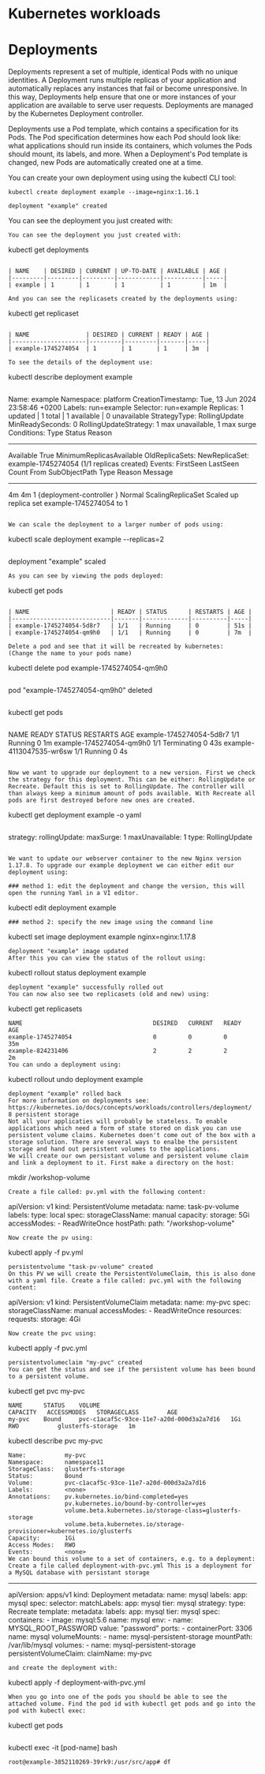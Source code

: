 # Kubernetes workloads

# Deployments

Deployments represent a set of multiple, identical Pods with no unique identities. A Deployment runs multiple replicas of your application and automatically replaces any instances that fail or become unresponsive. In this way, Deployments help ensure that one or more instances of your application are available to serve user requests. Deployments are managed by the Kubernetes Deployment controller.

Deployments use a Pod template, which contains a specification for its Pods. The Pod specification determines how each Pod should look like: what applications should run inside its containers, which volumes the Pods should mount, its labels, and more.
When a Deployment's Pod template is changed, new Pods are automatically created one at a time.

You can create your own deployment using using the kubectl CLI tool:
```
kubectl create deployment example --image=nginx:1.16.1
```
```
deployment "example" created
```
You can see the deployment you just created with:
```
You can see the deployment you just created with:

```
kubectl get deployments
```

| NAME    | DESIRED | CURRENT | UP-TO-DATE | AVAILABLE | AGE |
|---------|---------|---------|------------|-----------|-----|
| example | 1       | 1       | 1          | 1         | 1m  |

And you can see the replicasets created by the deployments using:
```
kubectl get replicaset
```

| NAME                | DESIRED | CURRENT | READY | AGE |
|---------------------|---------|---------|-------|-----|
| example-1745274054  | 1       | 1       | 1     | 3m  |

To see the details of the deployment use:
```
kubectl describe deployment example
```
```
Name:           example
Namespace:      platform
CreationTimestamp:  Tue, 13 Jun 2024 23:58:46 +0200
Labels:         run=example
Selector:       run=example
Replicas:       1 updated | 1 total | 1 available | 0 unavailable
StrategyType:       RollingUpdate
MinReadySeconds:    0
RollingUpdateStrategy:  1 max unavailable, 1 max surge
Conditions:
  Type      Status  Reason
  ----      ------  ------
  Available     True    MinimumReplicasAvailable
OldReplicaSets: <none>
NewReplicaSet:  example-1745274054 (1/1 replicas created)
Events:
  FirstSeen LastSeen    Count   From                SubObjectPath   Type        Reason          Message
  --------- --------    -----   ----                -------------   --------    ------          -------
  4m        4m      1   {deployment-controller }            Normal      ScalingReplicaSet   Scaled up replica set example-1745274054 to 1
```

We can scale the deployment to a larger number of pods using:
```
kubectl scale deployment example --replicas=2
```
```
deployment "example" scaled
```
As you can see by viewing the pods deployed:
```
kubectl get pods
```

| NAME                       | READY | STATUS      | RESTARTS | AGE |
|----------------------------|-------|-------------|----------|-----|
| example-1745274054-5d8r7   | 1/1   | Running     | 0        | 51s |
| example-1745274054-qm9h0   | 1/1   | Running     | 0        | 7m  |

Delete a pod and see that it will be recreated by kubernetes:
(Change the name to your pods name)
```
kubectl delete pod example-1745274054-qm9h0
```
```
pod "example-1745274054-qm9h0" deleted
```

```
kubectl get pods
```
```
NAME                       READY     STATUS        RESTARTS   AGE
example-1745274054-5d8r7   1/1       Running       0          1m
example-1745274054-qm9h0   1/1       Terminating   0          43s
example-4113047535-wr6sw   1/1       Running       0          4s
```

Now we want to upgrade our deployment to a new version. First we check the strategy for this deployment. This can be either: RollingUpdate or Recreate. Default this is set to RollingUpdate. The controller will than always keep a minimum amount of pods available. With Recreate all pods are first destroyed before new ones are created.
```
kubectl get deployment example -o yaml
```
```
  strategy:
    rollingUpdate:
      maxSurge: 1
      maxUnavailable: 1
    type: RollingUpdate
```

We want to update our webserver container to the new Nginx version 1.17.8. To upgrade our example deployment we can either edit our deployment using:

### method 1: edit the deployment and change the version, this will open the running Yaml in a VI editor.
```
kubectl edit deployment example
```
### method 2: specify the new image using the command line
```
kubectl set image deployment example nginx=nginx:1.17.8
```
deployment "example" image updated
After this you can view the status of the rollout using:
```
kubectl rollout status deployment example
```
deployment "example" successfully rolled out
You can now also see two replicasets (old and new) using:
```
kubectl get replicasets
```
NAME                                     DESIRED   CURRENT   READY     AGE
example-1745274054                       0         0         0         35m
example-824231406                        2         2         2         2m
You can undo a deployment using:
```
kubectl rollout undo deployment example
```
deployment "example" rolled back
For more information on deployments see: https://kubernetes.io/docs/concepts/workloads/controllers/deployment/
8 persistent storage
Not all your applicaties will probably be stateless. To enable applications which need a form of state stored on disk you can use persistent volume claims. Kubernetes doen't come out of the box with a storage solution. There are several ways to enalbe the persistent storage and hand out persistent volumes to the applications.
We will create our own persistant volume and persistent volume claim and link a deployment to it. First make a directory on the host:
```
mkdir /workshop-volume
```
Create a file called: pv.yml with the following content:
```
apiVersion: v1
kind: PersistentVolume
metadata:
  name: task-pv-volume
  labels:
    type: local
spec:
  storageClassName: manual
  capacity:
    storage: 5Gi
  accessModes:
    - ReadWriteOnce
  hostPath:
    path: "/workshop-volume"
```
Now create the pv using:
```
kubectl apply -f pv.yml
```
persistentvolume "task-pv-volume" created
On this PV we will create the PersistentVolumeClaim, this is also done with a yaml file. Create a file called: pvc.yml with the following content:
```
apiVersion: v1
kind: PersistentVolumeClaim
metadata:
  name: my-pvc
spec:
  storageClassName: manual
  accessModes:
    - ReadWriteOnce
  resources:
    requests:
      storage: 4Gi
```
Now create the pvc using:
```
kubectl apply -f pvc.yml
```
persistentvolumeclaim "my-pvc" created
You can get the status and see if the persistent volume has been bound to a persistent volume.
```
kubectl get pvc my-pvc
```
NAME      STATUS    VOLUME                                     CAPACITY   ACCESSMODES   STORAGECLASS        AGE
my-pvc    Bound     pvc-c1acaf5c-93ce-11e7-a20d-000d3a2a7d16   1Gi        RWO           glusterfs-storage   1m

```
kubectl describe pvc my-pvc
```
Name:           my-pvc
Namespace:      namespace11
StorageClass:   glusterfs-storage
Status:         Bound
Volume:         pvc-c1acaf5c-93ce-11e7-a20d-000d3a2a7d16
Labels:         <none>
Annotations:    pv.kubernetes.io/bind-completed=yes
                pv.kubernetes.io/bound-by-controller=yes
                volume.beta.kubernetes.io/storage-class=glusterfs-storage
                volume.beta.kubernetes.io/storage-provisioner=kubernetes.io/glusterfs
Capacity:       1Gi
Access Modes:   RWO
Events:         <none>
We can bound this volume to a set of containers, e.g. to a deployment:
Create a file called deployment-with-pvc.yml This is a deployment for a MySQL database with persistant storage
```
---
apiVersion: apps/v1
kind: Deployment
metadata:
  name: mysql
  labels:
    app: mysql
spec:
  selector:
    matchLabels:
      app: mysql
      tier: mysql
  strategy:
    type: Recreate
  template:
    metadata:
      labels:
        app: mysql
        tier: mysql
    spec:
      containers:
      - image: mysql:5.6
        name: mysql
        env:
        - name: MYSQL_ROOT_PASSWORD
          value: "password"
        ports:
        - containerPort: 3306
          name: mysql
        volumeMounts:
        - name: mysql-persistent-storage
          mountPath: /var/lib/mysql
      volumes:
      - name: mysql-persistent-storage
        persistentVolumeClaim:
          claimName: my-pvc
```
and create the deployment with:
```
kubectl apply -f deployment-with-pvc.yml
```
When you go into one of the pods you should be able to see the attached volume. Find the pod id with kubectl get pods and go into the pod with kubectl exec:
```
kubectl get pods
```

```
kubectl exec -it [pod-name] bash
```
root@example-3852110269-39rk9:/usr/src/app# df
